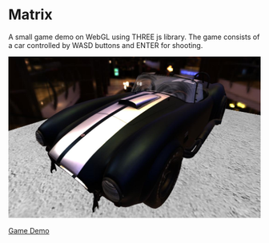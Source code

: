# Matrix

A small game demo on WebGL using THREE js library. The game consists of a car controlled by WASD buttons and ENTER for shooting.

![Screenshot](readme_images/car.jpg)

[Game Demo](http://pavtiger.ddns.net)
